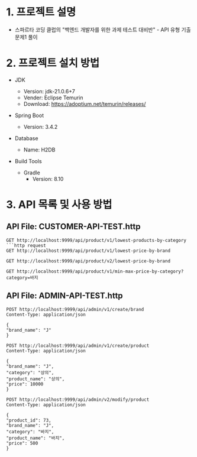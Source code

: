# 1. 프로젝트 설명
- 스파르타 코딩 클럽의 "백엔드 개발자를 위한 과제 테스트 대비반" - API 유형 기출문제1 풀이
 
# 2. 프로젝트 설치 방법
- JDK
    - Version: jdk-21.0.6+7
    - Vender: Eclipse Temurin
    - Download: https://adoptium.net/temurin/releases/

- Spring Boot
  - Version: 3.4.2

- Database
    - Name: H2DB 

- Build Tools
    - Gradle
        - Version: 8.10

# 3. API 목록 및 사용 방법
## API File: CUSTOMER-API-TEST.http
```http request
GET http://localhost:9999/api/product/v1/lowest-products-by-category
```http request
GET http://localhost:9999/api/product/v1/lowest-price-by-brand
```
```http request
GET http://localhost:9999/api/product/v2/lowest-price-by-brand
```
```http request
GET http://localhost:9999/api/product/v1/min-max-price-by-category?category=바지
```


## API File: ADMIN-API-TEST.http
```http request
POST http://localhost:9999/api/admin/v1/create/brand
Content-Type: application/json

{
"brand_name": "J"
}
```

```http request
POST http://localhost:9999/api/admin/v1/create/product
Content-Type: application/json

{
"brand_name": "J",
"category": "상의",
"product_name": "상의",
"price": 10000
}
```

```http request
POST http://localhost:9999/api/admin/v2/modify/product
Content-Type: application/json

{
"product_id": 73,
"brand_name": "J",
"category": "바지",
"product_name": "바지",
"price": 500
}
```

 